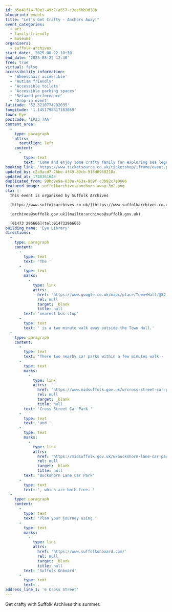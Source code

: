 ```yaml
---
id: b5e41f14-70e3-49c2-a557-c3ee6bb9d38b
blueprint: events
title: "Let's Get Crafty - Anchors Away!"
event_categories:
  - art
  - family-friendly
  - museums
organisers:
  - suffolk-archives
start_date: '2025-08-22 10:30'
end_date: '2025-08-22 12:30'
free: true
virtual: false
accessibility_information:
  - 'Wheelchair accessible'
  - 'Autism friendly'
  - 'Accessible toilets'
  - 'Accessible parking spaces'
  - 'Relaxed performance'
  - 'Drop-in event'
latitude: '52.3210774292035'
longitude: '1.1451798817183059'
town: Eye
postcode: 'IP23 7AA'
content_area:
  -
    type: paragraph
    attrs:
      textAlign: left
    content:
      -
        type: text
        text: "Come and enjoy some crafty family fun exploring sea legends such as pirates and mermaids.\_"
booking_link: 'https://www.ticketsource.co.uk/ticketshop/iframe/event.php?eventhash=e-egylkg&target=&iframe=true'
updated_by: c2a9acd7-26be-4f49-89cb-918d0960210a
updated_at: 1748361648
duplicated_from: 99bc9e9a-830a-463a-969f-c3b92c7e0606
featured_image: suffolkarchives/anchors-away-3x2.png
cta: |-
  This event is organised by Suffolk Archives

  [https://www.suffolkarchives.co.uk/](https://www.suffolkarchives.co.uk/)

  [archives@suffolk.gov.uk](mailto:archives@suffolk.gov.uk)

  [01473 296666](tel:01473296666)
building_name: 'Eye Library'
directions:
  -
    type: paragraph
    content:
      -
        type: text
        text: 'The '
      -
        type: text
        marks:
          -
            type: link
            attrs:
              href: 'https://www.google.co.uk/maps/place/Town+Hall/@52.3212028,1.1439875,18z/data=!4m23!1m16!4m15!1m6!1m2!1s0x47d9bfb6249709b3:0xe0600a36f44c05c5!2sEye+Library!2m2!1d1.1452228!2d52.3209463!1m6!1m2!1s0x47d9bfb7b19db3cb:0x60accfc54cbcbe46!2sTown+Hall,+Eye+IP23+7AG!2m2!1d1.146033!2d52.321594!3e2!3m5!1s0x47d9bfb7b19db3cb:0x60accfc54cbcbe46!8m2!3d52.321594!4d1.146033!16s%2Fg%2F1q67q1n24?entry=ttu&g_ep=EgoyMDI1MDUyMS4wIKXMDSoASAFQAw%3D%3D'
              rel: null
              target: _blank
              title: null
        text: 'nearest bus stop'
      -
        type: text
        text: ' is a two minute walk away outside the Town Hall.'
  -
    type: paragraph
    content:
      -
        type: text
        text: 'There two nearby car parks within a few minutes walk - '
      -
        type: text
        marks:
          -
            type: link
            attrs:
              href: 'https://www.midsuffolk.gov.uk/w/cross-street-car-park-1'
              rel: null
              target: _blank
              title: null
        text: 'Cross Street Car Park '
      -
        type: text
        text: 'and '
      -
        type: text
        marks:
          -
            type: link
            attrs:
              href: 'https://midsuffolk.gov.uk/w/buckshorn-lane-car-park'
              rel: null
              target: _blank
              title: null
        text: 'Buckshorn Lane Car Park'
      -
        type: text
        text: ', which are both free. '
  -
    type: paragraph
    content:
      -
        type: text
        text: 'Plan your journey using '
      -
        type: text
        marks:
          -
            type: link
            attrs:
              href: 'https://www.suffolkonboard.com/'
              rel: null
              target: _blank
              title: null
        text: 'Suffolk Onboard'
      -
        type: text
        text: .
address_line_1: '6 Cross Street'
---
```

Get crafty with Suffolk Archives this summer.